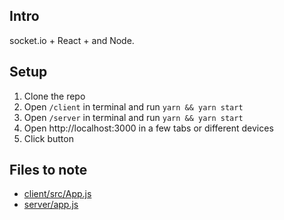 ## Intro
socket.io + React + and Node.

## Setup
1. Clone the repo
2. Open `/client` in terminal and run `yarn && yarn start`
3. Open `/server` in terminal and run `yarn && yarn start`
4. Open http://localhost:3000 in a few tabs or different devices
5. Click button

## Files to note
* [client/src/App.js](client/src/App.js)
* [server/app.js](server/app.js)
